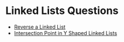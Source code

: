 # Linked Lists Questions



* [Reverse a Linked List](reverse-a-linked-list.md)
* [Intersection Point in Y Shaped Linked Lists](intersection-point-in-y-shaped-linked-lists.md)

